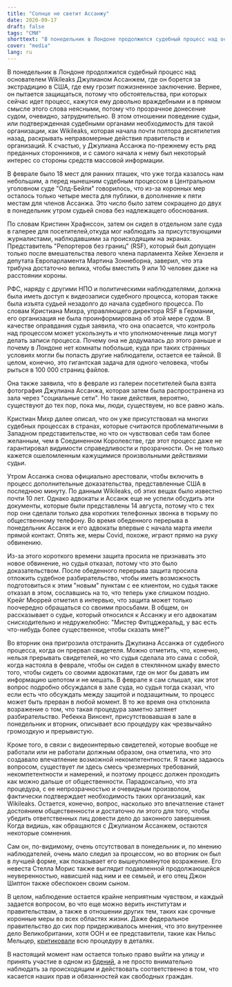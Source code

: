 ```yaml
---
title: "Солнце не светит Ассанжу"
date: 2020-09-17
draft: false
tags: "СМИ"
shorttext: "В понедельник в Лондоне продолжился судебный процесс над основателем Wikileaks Джулианом Ассанжем, в ходе которого он сопротивлялся экстрадиции в США."
cover: "media"
lang: ru
---
```


В понедельник в Лондоне продолжился судебный процесс над основателем Wikileaks Джулианом Ассанжем, где он борется за экстрадицию в США, где ему грозит пожизненное заключение. Вернее, он пытается защищаться, потому что обстоятельства, при которых сейчас идет процесс, кажутся ему довольно враждебными и в прямом смысле этого слова неясными, потому что прозрачное донесение судом, очевидно, затруднительно. В этом отношении поведение судьи, или подтвержденная судебными органами необходимость для такой организации, как Wikileaks, которая начала почти полтора десятилетия назад, раскрывать неправомерные действия правительств и организаций. К счастью, у Джулиана Ассанжа по-прежнему есть ряд преданных сторонников, и с самого начала к нему был некоторый интерес со стороны средств массовой информации.

В феврале было 18 мест для ранних пташек, что уже тогда казалось нам небольшим, а перед нынешним судебным процессом в Центральном уголовном суде "Олд-Бейли" говорилось, что из-за коронных мер осталось только четыре места для публики, в дополнение к пяти местам для членов Ассанжа. Это число было затем сокращено до двух в понедельник утром судьей снова без надлежащего обоснования.

По словам Кристинн Храфнссон, затем он сидел в отдельном зале суда в галерее для посетителей,откуда мог наблюдать за присутствующими журналистами, наблюдавшими за происходящим на экранах. Представитель "Репортеров без границ" (RSF), который был допущен только после вмешательства левого члена парламента Хейке Хензеля и депутата Европарламента Мартина Зоннеборна, заверил, что эта трибуна достаточно велика, чтобы вместить 9 или 10 человек даже на расстоянии короны.

РФС, наряду с другими НПО и политическими наблюдателями, должна была иметь доступ к видеозаписи судебного процесса, которая также была изъята судьей незадолго до начала судебного процесса. По словам Кристиана Михра, управляющего директора RSF в Германии, его организация не была проинформирована об этой мере судом. В качестве оправдания судья заявила, что она опасается, что контроль над процессом может ускользнуть и что уполномоченные лица могут делать записи процесса. Почему она не додумалась до этого раньше и почему в Лондоне нет комнаты побольше, куда при таких странных условиях могли бы попасть другие наблюдатели, остается ее тайной. В целом, конечно, это гигантская задача для одного человека, чтобы рыться в 100 000 страниц файлов.

Она также заявила, что в феврале из галереи посетителей была взята фотография Джулиана Ассанжа, которая затем была распространена из зала через "социальные сети". Но такие действия, вероятно, существуют до тех пор, пока мы, люди, существуем, но все равно жаль.

Кристиан Михр далее описал, что он уже присутствовал на многих судебных процессах в странах, которые считаются проблематичными в Западном представительстве, но что он чувствовал себя там более желанным, чем в Соединенном Королевстве, где этот процесс даже не гарантировал видимости справедливости и прозрачности. Он не только кажется ошеломленным кажущимися произвольными действиями судьи.

Утром Ассанжа снова официально арестовали, чтобы включить в процесс дополнительные доказательства, представленные США в последнюю минуту. По данным Wikileaks, об этих вещах было известно почти 10 лет. Однако адвокаты и Ассанж еще не успели обсудить эти документы, которые были представлены 14 августа, потому что с тех пор они сделали только два коротких телефонных звонка в тюрьму по общественному телефону.  Во время обеденного перерыва в понедельник Ассанж и его адвокаты впервые с начала марта имели прямой контакт. Опять же, меры Covid, похоже, играют прямо на руку обвинению.

Из-за этого короткого времени защита просила не признавать это новое обвинение, но судья отказал, потому что это было доказательством. После обеденного перерыва защита просила отложить судебное разбирательство, чтобы иметь возможность подготовиться к этим "новым" пунктам с ее клиентом, но судья также отказал в этом, сославшись на то, что теперь уже слишком поздно. Крейг Мюррей отметил в интервью, что защита может только поочередно обращаться со своими просьбами. В общем, он рассказывает о судье, который относился к Ассанжу и его адвокатам снисходительно и недружелюбно: "Мистер Фитцджеральд, у вас есть что-нибудь более существенное, чтобы сказать мне?"

Во вторник она пригрозила отстранить Джулиана Ассанжа от судебного процесса, когда он прервал свидетеля. Можно отметить, что, конечно, нельзя прерывать свидетелей, но что судья сделала это сама с собой, когда настояла в феврале, чтобы он сидел в стеклянном шкафу вместо того, чтобы сидеть со своими адвокатами, где он мог бы давать им информацию шепотом и не мешать. В феврале я сам слышал, как этот вопрос подробно обсуждался в зале суда, но судья тогда сказал, что если есть что обсуждать между защитой и подзащитным, то процесс может быть прерван в любой момент. В то же время она отклонила возражение о том, что такая процедура заметно затянет разбирательство. Ребекка Винсент, присутствовавшая в зале в понедельник и вторник, описывает всю процедуру как чрезвычайно громоздкую и прерывистую.

Кроме того, в связи с видеоинтервью свидетелей, которые вообще не работали или не работали должным образом, она отметила, что это создавало впечатление возможной некомпетентности. Я также задаюсь вопросом, существует ли здесь смесь чрезмерных требований, некомпетентности и намерений, и поэтому процесс должен проходить как можно дальше от общественности. Парадоксально, что эта процедура, с ее непрозрачностью и очевидным произволом, фактически подтверждает необходимость таких организаций, как Wikileaks. Остается, конечно, вопрос, насколько это впечатление станет достоянием общественности и достаточно ли этого для того, чтобы убедить ответственных лиц довести дело до законного завершения. Когда видишь, как обращаются с Джулианом Ассанжем, остаются некоторые сомнения.

Сам он, по-видимому, очень отсутствовал в понедельник и, по мнению наблюдателей, очень мало следил за процессом, но во вторник он был в лучшей форме, как показывает его вышеупомянутое возражение. Его невеста Стелла Морис также выглядит подавленной продолжающейся неуверенностью, нависшей над ним и ее семьей, и его отец Джон Шиптон также обеспокоен своим сыном.

В целом, наблюдение остается крайне неприятным чувством, и каждый задается вопросом, во что еще можно верить институтам и правительствам, а также в отношении других тем, таких как срочные коронные меры во всех областях жизни. Даже федеральное правительство до сих пор придерживалось мнения, что это внутреннее дело Великобритании, хотя ООН и ее представители, такие как Нильс Мельцер, [критиковали](https://www.republik.ch/2020/01/31/nils-melzer-spricht-ueber-wikileaks-gruender-julian-assange "Vor unseren Augen kreiert sich ein mörderisches System") всю процедуру в деталях.

В настоящий момент нам остается только право выйти на улицу и принять участие в одном из [бдений](https://www.freeassange.eu/#intro "Wer ist Julian Assange? Und worum geht es hier eigentlich?"), а не просто внимательно наблюдать за происходящим и действовать соответственно в том, что касается наших прав и обязанностей как свободных граждан.
